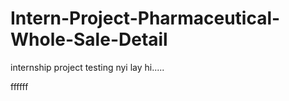 # Intern-Project-Pharmaceutical-Whole-Sale-Detail
internship project testing
nyi lay hi.....

ffffff